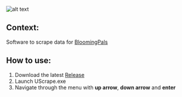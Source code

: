 ![alt text](https://i.imgur.com/fy3326R.png)

## Context: ##
Software to scrape data for [BloomingPals](https://github.com/julie-beaucage/Bloomingpals)

## How to use: ##

1. Download the latest [Release](https://github.com/alexis-brosseau/UScrape/releases)
2. Launch UScrape.exe
3. Navigate through the menu with **up arrow**, **down arrow** and **enter**
